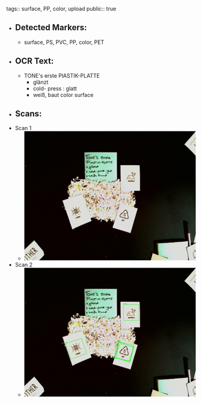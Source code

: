 tags:: surface, PP, color, upload
public:: true

- ## Detected Markers:
	- surface, PS, PVC, PP, color, PET
- ## OCR Text:
	- TONE's erste
	  PlASTIK-PLATTE
	  * glänzt
	  * cold- press : glatt
	  * weiß, baut
	  color
	  surface
- ## Scans:
- Scan 1
	- ![./assets/scans/2025-02-23_17-22-59-579067.jpg](./assets/scans/2025-02-23_17-22-59-579067.jpg)
- Scan 2
	- ![./assets/scans/2025-02-23_17-22-59-608612.jpg](./assets/scans/2025-02-23_17-22-59-608612.jpg)